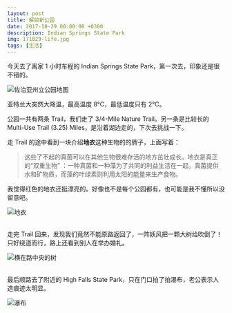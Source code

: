 ```yaml
---
layout: post
title: 解锁新公园
date: 2017-10-29 00:00:00 +0300
description: Indian Springs State Park
img: 171029-life.jpg
tags: [生活]
---
```



今天去了离家 1 小时车程的 Indian Springs State Park，第一次去，印象还是很不错的。

![佐治亚州立公园地图]({{site.baseurl}}/assets/img/content/State-Park/Indian-Springs/IMG_4354.PNG)


亚特兰大突然大降温，最高温度 8°C，最低温度只有 2°C。

公园一共有两条 Trail，我们走了 3/4-Mile Nature Trail。另一条是比较长的 Multi-Use Trail (3.25) Miles，是沿着湖边走的，下次去挑战一下。


走 Trail 的途中看到一块介绍**地衣**这种生物的的牌子，上面写着：

> 这些了不起的真菌可以在其他生物很难存活的地方茁壮成长。地衣是真正的“双重生物” ：一种真菌和一种藻为了共同的利益生活在一起。真菌提供水和矿物质，而藻的叶绿素则利用太阳的能量来生产食物。
>

我觉得红色的地衣还挺漂亮的。好像也不是每个公园都有，也可能是我不懂所以没留意吧。


![地衣]({{site.baseurl}}/assets/img/content/State-Park/Indian-Springs/IMG_4341.JPG)

<br>
走完 Trail 回来，发现我们竟然不能原路返回了，一阵妖风把一颗大树给吹倒了！只好绕道而行，路上还看到别人在举办婚礼。


![横在路中央的树]({{site.baseurl}}/assets/img/content/State-Park/Indian-Springs/IMG_4345.jpg)

<br>
最后顺路去了附近的 High Falls State Park，只在门口拍了拍瀑布，老公表示人造痕迹太明显。

![瀑布]({{site.baseurl}}/assets/img/content/State-Park/Indian-Springs/IMG_4347.jpg)



<br>

